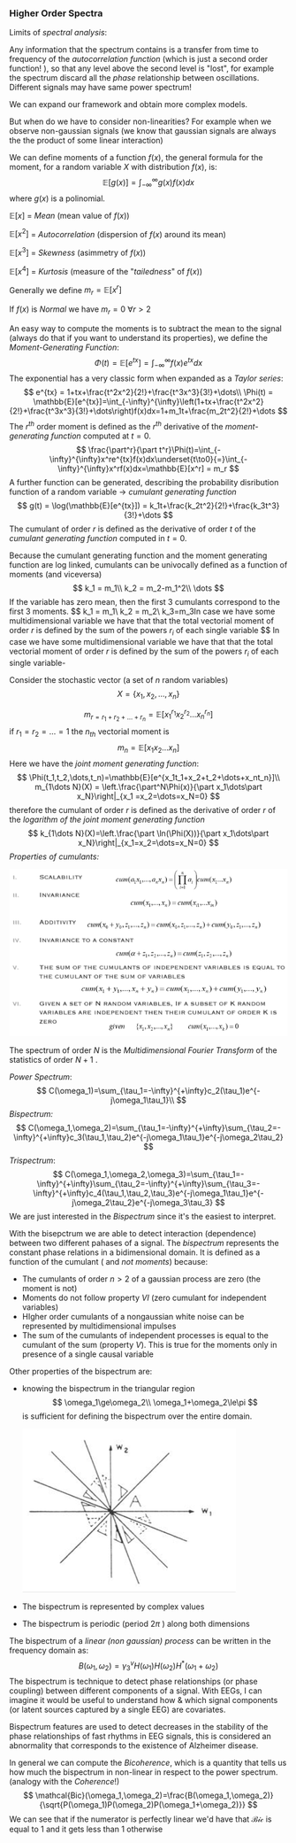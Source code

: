 ### Higher Order Spectra

Limits of *spectral analysis*:

Any information that the spectrum contains is a transfer from time to frequency of the *autocorrelation function* (which is just a second order function! ), so that any level above the second level is "lost", for example the spectrum discard all the *phase* relationship between oscillations. Different signals may have same power spectrum!

We can expand our framework and obtain more complex models.

But when do we have to consider non-linearities? For example when we observe non-gaussian signals (we know that gaussian signals are always the the product of some linear interaction)

We can define moments of a function $f(x)​$, the general formula for the moment, for a random variable $X​$ with distribution $f(x)​$, is:
$$
\mathbb{E}[g(x)]=\int_{-\infty}^{\infty}g(x)f(x)dx
$$
where $g(x)$ is a polinomial.

$\mathbb{E}[x]$ = *Mean* (mean value of $f(x)$)

$\mathbb{E}[x^2]​$ = *Autocorrelation* (dispersion of $f(x)​$ around its mean)

$\mathbb{E}[x^3]$ = *Skewness* (asimmetry of $f(x)$)

$\mathbb{E}[x^4]$ = *Kurtosis* (measure of the "*tailedness*" of $f(x)$)

Generally we define $m_r = \mathbb{E}[x^r]​$

If $f(x)$ is *Normal* we have $m_r=0\ \forall{r}>2$

An easy way to compute the moments is to subtract the mean to the signal (always do that if you want to understand its properties), we define the *Moment-Generating Function*:
$$
\Phi(t) = \mathbb{E}[e^{tx}]=\int_{-\infty}^{\infty}f(x)e^{tx}dx
$$
The exponential has a very classic form when expanded as a *Taylor series*:
$$
e^{tx} = 1+tx+\frac{t^2x^2}{2!}+\frac{t^3x^3}{3!}+\dots\\
\Phi(t) = \mathbb{E}[e^{tx}]=\int_{-\infty}^{\infty}\left(1+tx+\frac{t^2x^2}{2!}+\frac{t^3x^3}{3!}+\dots\right)f(x)dx=1+m_1t+\frac{m_2t^2}{2!}+\dots
$$
The $r^{th}$ order moment is defined as the $r^{th}$ derivative of the *moment-generating function* computed at $t=0$.
$$
\frac{\part^r}{\part t^r}\Phi(t)=\int_{-\infty}^{\infty}x^re^{tx}f(x)dx\underset{t\to0}{=}\int_{-\infty}^{\infty}x^rf(x)dx=\mathbb{E}[x^r] = m_r
$$
A further function can be generated, describing the probability disribution function of a random variable $\to$ *cumulant generating function*
$$
g(t) = \log(\mathbb{E}[e^{tx}]) = k_1t+\frac{k_2t^2}{2!}+\frac{k_3t^3}{3!}+\dots
$$
The cumulant of order $r$ is defined as the derivative of order $t$ of the *cumulant generating function* computed in $t=0$.

Because the cumulant generating function and the moment generating function are log linked, cumulants can be univocally defined as a function of moments (and viceversa)
$$
k_1 = m_1\\
k_2 = m_2-m_1^2\\
\dots
$$
If the variable has zero mean, then the first $3$ cumulants correspond to the first $3$ moments.
$$
k_1 = m_1\\
k_2 = m_2\\
k_3=m_3In case we have some multidimensional variable we have that that the total vectorial moment of order $r$ is defined by the sum of the powers $r_i$ of each single variable
$$
In case we have some multidimensional variable we have that that the total vectorial moment of order $r$ is defined by the sum of the powers $r_i$ of each single variable-

Consider the stochastic vector (a set of $n$ random variables)
$$
X = \{x_1,x_2,\dots,x_n\}
$$

$$
m_{r = r_1+r_2+\dots+r_n}=\mathbb{E}[x_1^{r_1}x_2^{r_2}\dots x_n^{r_n}]
$$
if $r_1=r_2=\dots=1$ the $n_{th}$ vectorial moment is
$$
m_n=\mathbb{E}[x_1x_2\dots x_n]
$$
Here we have the *joint moment generating function*:
$$
\Phi(t_1,t_2,\dots,t_n)=\mathbb{E}[e^{x_1t_1+x_2+t_2+\dots+x_nt_n}]\\
m_{1\dots N}(X) = \left.\frac{\part^N\Phi(x)}{\part x_1\dots\part x_N}\right|_{x_1 =x_2=\dots=x_N=0}
$$
therefore the cumulant of order $r$ is defined as the derivative of order $r$ of the *logarithm of the joint moment generating function*
$$
k_{1\dots N}(X)=\left.\frac{\part \ln(\Phi(X))}{\part x_1\dots\part x_N}\right|_{x_1=x_2=\dots=x_N=0}
$$
*Properties of cumulants:*

![](images/cumulants.png)

The spectrum of order $N$ is the *Multidimensional Fourier Transform* of the statistics of order $N+1​$ .

*Power Spectrum*:
$$
C(\omega_1)=\sum_{\tau_1=-\infty}^{+\infty}c_2(\tau_1)e^{-j\omega_1\tau_1}\\
$$
*Bispectrum:*
$$
C(\omega_1,\omega_2)=\sum_{\tau_1=-\infty}^{+\infty}\sum_{\tau_2=-\infty}^{+\infty}c_3(\tau_1,\tau_2)e^{-j\omega_1\tau_1}e^{-j\omega_2\tau_2}
$$
*Trispectrum*:
$$
C(\omega_1,\omega_2,\omega_3)=\sum_{\tau_1=-\infty}^{+\infty}\sum_{\tau_2=-\infty}^{+\infty}\sum_{\tau_3=-\infty}^{+\infty}c_4(\tau_1,\tau_2,\tau_3)e^{-j\omega_1\tau_1}e^{-j\omega_2\tau_2}e^{-j\omega_3\tau_3}
$$
We are just interested in the *Bispectrum* since it's the easiest to interpret.

With the bisepctrum we are able to detect interaction (dependence) between two different pahases of a signal. The *bispectrum* represents the constant phase relations in a bidimensional domain. It is defined as a function of the cumulant ( and *not moments*) because:

- The cumulants of order $n>2$ of a gaussian process are zero (the moment is not)
- Moments do not follow property $VI$ (zero cumulant for independent variables)
- HIgher order cumulants of a nongaussian white noise can be represented by multidimensional impulses
- The sum of the cumulants of independent processes is equal to the cumulant of the sum (property $V$). This is true for the moments only in presence of a single causal variable

Other properties of the bispectrum are:

- knowing the bispectrum in the triangular region
  $$
  \omega_1\ge\omega_2\\
  \omega_1+\omega_2\le\pi
  $$
  is sufficient for defining the bispectrum over the entire domain.

  ![](images/bisgra.PNG)

- The bispectrum is represented by complex values

- The bispectrum is periodic (period $2\pi$ ) along both dimensions

The bispectrum of a *linear (non gaussian) process* can be written in the frequency domain as:
$$
B(\omega_1,\omega_2) =\gamma_3^vH(\omega_1)H(\omega_2)H^*(\omega_1+\omega_2)
$$
The bispectrum is technique to detect phase relationships (or phase coupling) between different components of a signal. With EEGs, I can imagine it would be useful to understand how & which signal components (or latent sources captured by a single EEG) are covariates.

Bispectrum features are used to detect decreases in the stability of the phase relationships of fast rhythms in EEG signals, this is considered an abnormality that corresponds to the existence of Alzheimer disease.

In general we can compute the *Bicoherence*, which is a quantity that tells us how much the bispectrum in non-linear in respect to the power spectrum. (analogy with the *Coherence*!)
$$
\mathcal{Bic}(\omega_1,\omega_2)=\frac{B(\omega_1,\omega_2)}{\sqrt{P(\omega_1)P(\omega_2)P(\omega_1+\omega_2)}}
$$
We can see that if the numerator is perfectly linear we'd have that $\mathcal{Bic}$ is equal to $1$ and it gets less than $1$ otherwise